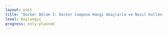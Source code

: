 ```yaml
---
layout: post
title: "Docker Bölüm 3: Docker Compose Hangi Amaçlarla ve Nasıl Kullanılır?"
level: Başlangıç
progress: only-planned
---
```


